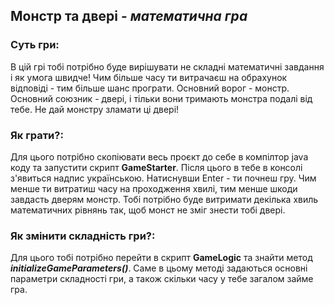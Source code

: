 ## Монстр та двері - *математична гра* 

### Суть гри:
В цій грі тобі потрібно буде вирішувати не 
складні математичні завдання і як умога швидче! Чим більше 
часу ти витрачаєш на обрахунок відповіді - тим більше 
шанс програти. Основний ворог - монстр. Основний союзник -
 двері, і тільки вони тримають монстра подалі від тебе.
Не дай монстру зламати ці двері!
### Як грати?:
Для цього потрібно скопіювати весь проєкт до себе в компілтор
java коду та запустити скрипт **GameStarter**. Після цього
в тебе в консолі з'явиться надпис українською. Натиснувши Enter -
ти почнеш гру. Чим менше ти витратиш часу на проходження
хвилі, тим менше шкоди завдасть дверям монстр.
Тобі потрібно буде витримати декілька хвиль математичних
рівнянь так, щоб монст не зміг знести тобі двері.

### Як змінити складність гри?:
Для цього тобі потрібно перейти в скрипт **GameLogic** 
та знайти метод _**initializeGameParameters()**_. Саме
в цьому методі задаються основні параметри складності гри,
а також скільки часу у тебе загалом займе гра.
